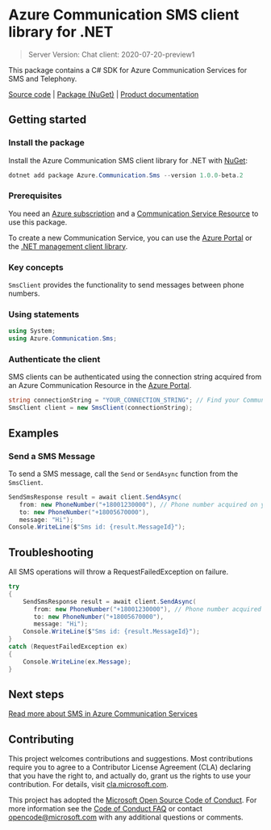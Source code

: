 # Azure Communication SMS client library for .NET
> Server Version: 
Chat client: 2020-07-20-preview1

This package contains a C# SDK for Azure Communication Services for SMS and Telephony.

[Source code][source] | [Package (NuGet)][package] | [Product documentation][product_docs]
## Getting started

### Install the package
Install the Azure Communication SMS client library for .NET with [NuGet][nuget]:

```PowerShell
dotnet add package Azure.Communication.Sms --version 1.0.0-beta.2
``` 

### Prerequisites
You need an [Azure subscription][azure_sub] and a [Communication Service Resource][communication_resource_docs] to use this package.

To create a new Communication Service, you can use the [Azure Portal][communication_resource_create_portal] or the [.NET management client library][communication_resource_create_net].

### Key concepts
`SmsClient` provides the functionality to send messages between phone numbers.

### Using statements
```C# Snippet:Azure_Communication_Sms_Tests_UsingStatements
using System;
using Azure.Communication.Sms;
```

### Authenticate the client
SMS clients can be authenticated using the connection string acquired from an Azure Communication Resource in the [Azure Portal][azure_portal].

```C# Snippet:Azure_Communication_Sms_Tests_Samples_CreateSmsClient
string connectionString = "YOUR_CONNECTION_STRING"; // Find your Communication Services resource in the Azure portal
SmsClient client = new SmsClient(connectionString);
```

## Examples
### Send a SMS Message
To send a SMS message, call the `Send` or `SendAsync` function from the `SmsClient`.
```C# Snippet:Azure_Communication_Sms_Tests_SendAsync
SendSmsResponse result = await client.SendAsync(
   from: new PhoneNumber("+18001230000"), // Phone number acquired on your Azure Communication resource
   to: new PhoneNumber("+18005670000"),
   message: "Hi");
Console.WriteLine($"Sms id: {result.MessageId}");
```

## Troubleshooting
All SMS operations will throw a RequestFailedException on failure.

```C# Snippet:Azure_Communication_Sms_Tests_Troubleshooting
try
{
    SendSmsResponse result = await client.SendAsync(
       from: new PhoneNumber("+18001230000"), // Phone number acquired on your Azure Communication resource
       to: new PhoneNumber("+18005670000"),
       message: "Hi");
    Console.WriteLine($"Sms id: {result.MessageId}");
}
catch (RequestFailedException ex)
{
    Console.WriteLine(ex.Message);
}
```

## Next steps
[Read more about SMS in Azure Communication Services][nextsteps]

## Contributing
This project welcomes contributions and suggestions. Most contributions require you to agree to a Contributor License Agreement (CLA) declaring that you have the right to, and actually do, grant us the rights to use your contribution. For details, visit [cla.microsoft.com][cla].

This project has adopted the [Microsoft Open Source Code of Conduct][coc]. For more information see the [Code of Conduct FAQ][coc_faq] or contact [opencode@microsoft.com][coc_contact] with any additional questions or comments.

<!-- LINKS -->
[azure_sub]: https://azure.microsoft.com/free/
[azure_portal]: https://portal.azure.com
[cla]: https://cla.microsoft.com
[coc]: https://opensource.microsoft.com/codeofconduct/
[coc_faq]: https://opensource.microsoft.com/codeofconduct/faq/
[coc_contact]: mailto:opencode@microsoft.com
[communication_resource_docs]: https://docs.microsoft.com/azure/communication-services/quickstarts/create-communication-resource?tabs=windows&pivots=platform-azp
[communication_resource_create_portal]:  https://docs.microsoft.com/azure/communication-services/quickstarts/create-communication-resource?tabs=windows&pivots=platform-azp
[communication_resource_create_net]: https://docs.microsoft.com/azure/communication-services/quickstarts/create-communication-resource?tabs=windows&pivots=platform-net
[package]: https://www.nuget.org/packages/Azure.Communication.Sms
[product_docs]: https://docs.microsoft.com/azure/communication-services/overview
[nextsteps]:https://docs.microsoft.com/azure/communication-services/quickstarts/telephony-sms/send?pivots=programming-language-csharp
[nuget]: https://www.nuget.org/
[source]: https://github.com/Azure/azure-sdk-for-net/tree/master/sdk/communication/Azure.Communication.Sms/src


